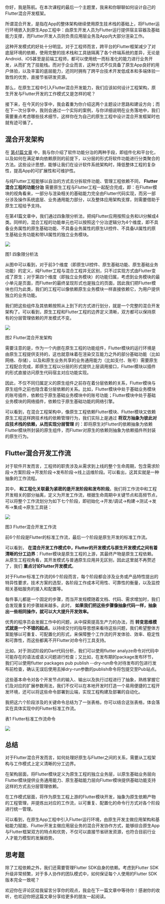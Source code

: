 你好，我是陈航。在本次课程的最后一个主题里，我来和你聊聊如何设计自己的Flutter混合开发框架。

所谓混合开发，是指在App的整体架构继续使用原生技术栈的基础上，将Flutter运行环境嵌入到原生App工程中：由原生开发人员为Flutter运行提供宿主容器及基础能力支撑，而Flutter开发人员则负责应用层业务及App内大部分渲染工作。

这种开发模式的好处十分明显。对于工程师而言，跨平台的Flutter框架减少了对底层环境的依赖，使用完整的技术栈和工具链隔离了各个终端系统的差异，无论是Android、iOS甚至是前端工程师，都可以使用统一而标准化的能力进行业务开发，从而扩充了技能栈。而对于企业而言，这种方式不仅具备了原生App良好的用户体验，以及丰富的底层能力，还同时拥有了跨平台技术开发低成本和多端体验一致性的优势，直接节省研发资源。

那么，在原生工程中引入Flutter混合开发能力，我们应该如何设计工程架构，原生开发与Flutter开发的工作模式又是怎样的呢？

接下来，在今天的分享中，我会着重为你介绍这两个主题设计思路和建设方向；而在下一次分享中，我则会通过一个实际的案例，与你详细说明在业务落地中，我们需要重点考虑哪些技术细节，这样你在为自己的原生工程中设计混合开发框架时也就有迹可循了。

## 混合开发架构

在 [第41篇文章](https://time.geekbang.org/column/article/144121) 中，我与你介绍了软件功能分治的两种手段，即组件化和平台化，以及如何在满足单向依赖原则的前提下，以分层的形式将软件功能进行分类聚合的方法。这些设计思想，能够让我们在设计软件系统架构时，降低整体工程的复杂性，提高App的可扩展性和可维护性。

与纯Flutter工程能够以自治的方式去分拆软件功能、管理工程依赖不同， **Flutter混合工程的功能分治** 需要原生工程与Flutter工程一起配合完成，即：在Flutter模块的视角看来，一部分与渲染相关的基础能力完全由Flutter代码实现，而另一部分涉及操作系统底层、业务通用能力部分，以及整体应用架构支撑，则需要借助于原生工程给予支持。

在第41篇文章中，我们通过四象限分析法，把纯Flutter应用按照业务和UI分解成4类。同样的，混合工程的功能单元也可以按照这个分治逻辑分为4个维度，即不具备业务属性的原生基础功能、不具备业务属性的原生UI控件、不具备UI属性的原生基础业务功能和带UI属性的独立业务模块。

![](https://static001.geekbang.org/resource/image/c4/4f/c49f49bd45b4f1ff2137f2a04539d84f.png?wh=836*712)

图1 四象限分析法

从图中可以看到，对于前3个维度（即原生UI控件、原生基础功能、原生基础业务功能）的定义，纯Flutter工程与混合工程并无区别，只不过实现方式由Flutter变成了原生；对于第四个维度（即独立业务模块）的功能归属，考虑到业务模块的最小单元是页面，而Flutter的最终呈现形式也是独立的页面，因此我们把Flutter模块也归为此类，我们的工程可以像依赖原生业务模块一样直接依赖它，为用户提供独立的业务功能。

我们把这些组件及其依赖按照从上到下的方式进行划分，就是一个完整的混合开发架构了。可以看到，原生工程和Flutter工程的边界定义清晰，双方都可以保持原有的分层管理依赖的开发模式不变。

![](https://static001.geekbang.org/resource/image/e7/cd/e79fe918939247337e9b474a79ad84cd.png?wh=2180*1244)

图2 Flutter混合开发架构

需要注意的是，作为一个内嵌在原生工程的功能组件，Flutter模块的运行环境是由原生工程提供支持的，这也就意味着在渲染交互能力之外的部分基础功能（比如网络、存储），以及和原生业务共享的业务通用能力（比如支付、账号）需要原生工程配合完成，即原生工程以分层的形式提供上层调用接口，Flutter模块以插件的形式直接访问原生代码宿主对应功能实现。

因此，不仅不同归属定义的原生组件之前存在着分层依赖的关系，Flutter模块与原生组件之前也隐含着分层依赖的关系。比如，Flutter模块中处于基础业务模块的账号插件，依赖位于原生基础业务模块中的账号功能；Flutter模块中处于基础业务模块的网络插件，依赖位于原生基础功能的网络引擎。

可以看到，在混合工程架构中，像原生工程依赖Flutter模块、Flutter模块又依赖原生工程这样跨技术栈的依赖管理行为，我们实际上是通过 **将双方抽象为彼此对应技术栈的依赖，从而实现分层管理** 的：即将原生对Flutter的依赖抽象为依赖Flutter模块所封装的原生组件，而Flutter对原生的依赖则抽象为依赖插件所封装的原生行为。

## Flutter混合开发工作流

对于软件开发而言，工程师的职责涉及从需求到上线的整个生命周期，包含需求阶段->方案阶段->开发阶段->发布阶段->线上运维阶段。可以看出，这其实就是一种抽象的工作流程。

其中， **和工程化关联最为紧密的是开发阶段和发布阶段**。我们将工作流中和工程开发相关的部分抽离，定义为开发工作流，根据生命周期中关键节点和高频节点，可以将整个工作流划分为如下七个阶段，即初始化->开发/调试->构建->测试->发布->集成->原生工具链：

![](https://static001.geekbang.org/resource/image/81/0d/819e4a250478ddba6a0b51badf1ad20d.png?wh=1556*872)

图3 Flutter混合开发工作流

前6个阶段是Flutter的标准工作流，最后一个阶段是原生开发的标准工作流。

可以看到， **在混合开发工作模式中，Flutter的开发模式与原生开发模式之间有着清晰的分工边界**：Flutter模块是原生工程的上游，其最终产物是原生工程依赖。从原生工程视角看，其开发模式与普通原生应用并无区别，因此这里就不再赘述了，我们 **重点讨论Flutter开发模式**。

对于Flutter标准工作流的6个阶段而言，每个阶段都会涉及业务或产品特性提出的特异性要求，技术方案的选型，各阶段工作成本可用性、可靠性的衡量，以及监控相关基础服务的接入和配置等。

每件事儿都是一个固定的步骤，而当开发规模随着文档、代码、需求增加时，我们会发现重复的步骤越来越多。此时， **如果我们把这些步骤像抽象代码一样，抽象出一些相同操作，就可以大大提升开发效率。**

优秀的程序员会发掘工作中的问题，从中探索提高生产力的办法，而 **转变思维模式就是一个不错的起点**。以持续交付的指导思想来看待这些问题，我们希望整体方案能够以可重复、可配置化的形式，来保障整个工作流的开发体验、效率、稳定性和可靠性，而这些都离不开Flutter对命令行工具支持。

比如，对于测试阶段的Dart代码分析，我们可以使用flutter analyze命令对代码中可能存在的语法或语义问题进行检查；又比如，在发布期的package发布环节，我们可以使用flutter packages pub publish --dry-run命令对待发布的包进行发布前检查，确认无误后使用去掉dry-run参数的publish命令将包提交至Pub站点。

这些基本命令对各个开发节点的输入、输出以及执行过程进行了抽象，熟练掌握它们及对应的扩展参数用法，我们不仅可以在本地开发时打造一个易用便捷的工程开发环境，还可以将这些命令部署到云端，实现工程构建及部署的自动化。

我把这六个阶段涉及的关键命令总结为了一张表格，你可以结合这张表格，体会落实在具体实现中的Flutter标准工作流。

表1 Flutter标准工作流命令

![](https://static001.geekbang.org/resource/image/ce/5c/ce14569558ffc149a361c2993c54025c.png?wh=1694*1712)

## 总结

对于Flutter混合开发而言，如何处理好原生与Flutter之间的关系，需要从工程架构与工作模式上定义清晰的分工边界。

在架构层面，将Flutter模块定义为原生工程的独立业务层，以原生基础业务层向Flutter模块提供业务通用能力、原生基础能力层向Flutter模块提供基础功能支持这样的方式去分层管理依赖。

在工作模式层面，将作为原生工程上游的Flutter模块开发，抽象为原生依赖产物的工程管理，并提炼出对应的工作流，以可重复、配置化的命令行方式对各个阶段进行统一管理。

可以看到，在原生App工程中引入Flutter运行环境，由原生开发主做应用架构和基础能力赋能、Flutter开发主做应用层业务的混合开发协作方式，能够综合原生App与Flutter框架双方的特点和优势，不仅可以直接节省研发资源，也符合目前行业人才能力模型的发展趋势。

## 思考题

除了工程依赖之外，我们还需要管理Flutter SDK自身的依赖。考虑到Flutter SDK升级非常频繁，对于多人协作的团队模式中，如何保证每个人使用的Flutter SDK版本完全一致呢？

欢迎你在评论区给我留言分享你的观点，我会在下一篇文章中等待你！感谢你的收听，也欢迎你把这篇文章分享给更多的朋友一起阅读。